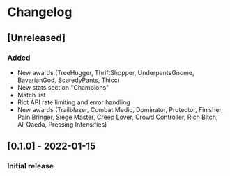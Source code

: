 # Changelog

## [Unreleased]
### Added
 - New awards (TreeHugger, ThriftShopper, UnderpantsGnome, BavarianGod, ScaredyPants, Thicc)
 - New stats section "Champions"
 - Match list
 - Riot API rate limiting and error handling
 - New awards (Trailblazer, Combat Medic, Dominator, Protector, Finisher, Pain Bringer, Siege Master, Creep Lover, Crowd Controller, Rich Bitch, Al-Qaeda, Pressing Intensifies)

## [0.1.0] - 2022-01-15
### Initial release